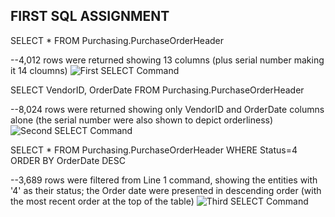 ## FIRST SQL ASSIGNMENT

SELECT * FROM Purchasing.PurchaseOrderHeader 

--4,012 rows were returned showing 13 columns (plus serial number making it 14 cloumns)
![First SELECT Command](https://user-images.githubusercontent.com/69041949/188934728-4aadb96c-db1d-4bf6-b170-06206b6b3a70.jpg)


SELECT VendorID, OrderDate FROM Purchasing.PurchaseOrderHeader

--8,024 rows were returned showing only VendorID and OrderDate columns alone (the serial number were also shown to depict orderliness)
![Second SELECT Command](https://user-images.githubusercontent.com/69041949/188935109-333a0d34-9760-4fdb-b1dc-863eed7b7ea1.jpg)

SELECT * FROM Purchasing.PurchaseOrderHeader
WHERE Status=4
ORDER BY OrderDate DESC

--3,689 rows were filtered from Line 1 command, showing the entities with '4' as their status; the Order date were presented in descending order (with the most recent order at the top of the table)
![Third SELECT Command](https://user-images.githubusercontent.com/69041949/188935337-6b0d2acf-e2dd-4394-b05f-24ee4c822f6c.jpg)
